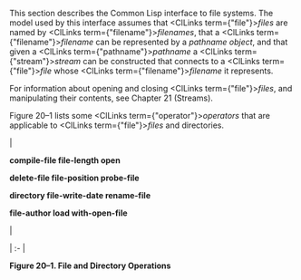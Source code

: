  



This section describes the Common Lisp interface to file systems. The model used by this interface assumes that <ClLinks  term={"file"}><i>files</i></ClLinks> are named by <ClLinks  term={"filename"}><i>filenames</i></ClLinks>, that a <ClLinks  term={"filename"}><i>filename</i></ClLinks> can be represented by a *pathname object*, and that given a <ClLinks  term={"pathname"}><i>pathname</i></ClLinks> a <ClLinks  term={"stream"}><i>stream</i></ClLinks> can be constructed that connects to a <ClLinks  term={"file"}><i>file</i></ClLinks> whose <ClLinks  term={"filename"}><i>filename</i></ClLinks> it represents. 



For information about opening and closing <ClLinks  term={"file"}><i>files</i></ClLinks>, and manipulating their contents, see Chapter 21 (Streams). 



Figure 20–1 lists some <ClLinks  term={"operator"}><i>operators</i></ClLinks> that are applicable to <ClLinks  term={"file"}><i>files</i></ClLinks> and directories. 



|<p>**compile-file file-length open** </p><p>**delete-file file-position probe-file** </p><p>**directory file-write-date rename-file** </p><p>**file-author load with-open-file**</p>|

| :- |





**Figure 20–1. File and Directory Operations** 



